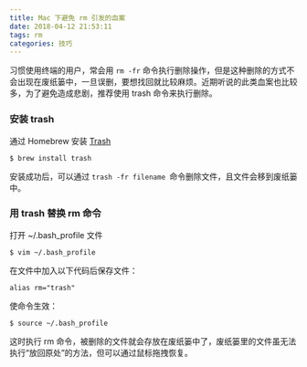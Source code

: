 ```yaml
---
title: Mac 下避免 rm 引发的血案
date: 2018-04-12 21:53:11
tags: rm
categories: 技巧
---
```


习惯使用终端的用户，常会用 `rm -fr` 命令执行删除操作，但是这种删除的方式不会出现在废纸篓中，一旦误删，要想找回就比较麻烦。近期听说的此类血案也比较多，为了避免造成悲剧，推荐使用 trash 命令来执行删除。

### 安装 trash

通过 Homebrew 安装 [Trash](https://github.com/ali-rantakari/trash)

```
$ brew install trash
```

安装成功后，可以通过 `trash -fr filename `命令删除文件，且文件会移到废纸篓中。

<!--more-->

### 用 trash 替换 rm 命令

打开 ~/.bash_profile 文件

```
$ vim ~/.bash_profile
```

在文件中加入以下代码后保存文件：

```
alias rm="trash"
```

使命令生效：

```
$ source ~/.bash_profile
```

这时执行 rm 命令，被删除的文件就会存放在废纸篓中了，废纸篓里的文件虽无法执行“放回原处”的方法，但可以通过鼠标拖拽恢复。






